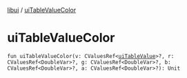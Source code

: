 [libui](README.md) / [uiTableValueColor](ui-table-value-color.md)

# uiTableValueColor

`fun uiTableValueColor(v: CValuesRef<`[`uiTableValue`](ui-table-value.md)`>?, r: CValuesRef<DoubleVar>?, g: CValuesRef<DoubleVar>?, b: CValuesRef<DoubleVar>?, a: CValuesRef<DoubleVar>?): Unit`